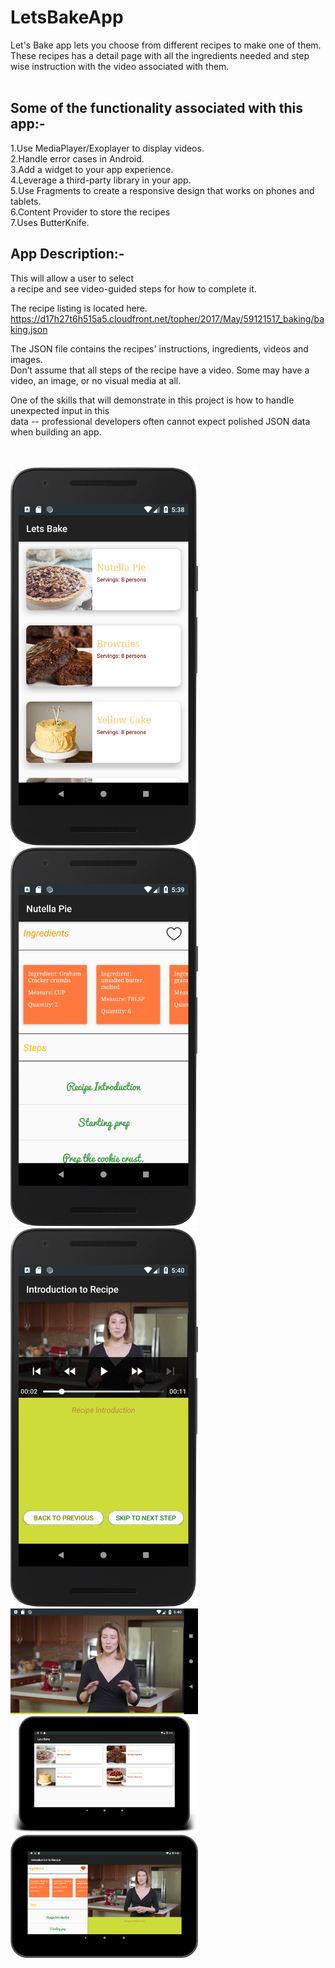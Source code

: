 # LetsBakeApp
Let's Bake app lets you choose from different recipes to make one of them.<br/>
These recipes has a detail page with all the ingredients needed and step wise instruction with the video associated with them.<br/><br/>


Some of the functionality associated with this app:-<br/>
---------------------------------------------------------

1.Use MediaPlayer/Exoplayer to display videos.<br/>
2.Handle error cases in Android.<br/>
3.Add a widget to your app experience.<br/>
4.Leverage a third-party library in your app.<br/>
5.Use Fragments to create a responsive design that works on phones and tablets.<br/>
6.Content Provider to store the recipes<br/>
7.Uses ButterKnife.


App Description:-<br/>
-------------------------------------------------------------
This will allow a user to select<br>
a recipe and see video-guided steps for how to complete it.<br/>

The recipe listing is located here.<br/>
https://d17h27t6h515a5.cloudfront.net/topher/2017/May/59121517_baking/baking.json<br/>

The JSON file contains the recipes' instructions, ingredients, videos and images.<br/> 
Don’t assume that all steps of the recipe have a video. Some may have a video, an image, or no visual media at all.<br/>

One of the skills that will demonstrate in this project is how to handle unexpected input in this <br/>
data -- professional developers often cannot expect polished JSON data when building an app.<br/><br/><br/>

<div align="left">
    <img src="https://github.com/kartikmishra/LetsBakeApp/blob/master/SS1.png" width="300px"</img> 
</div>
<div align="left">
    <img src="https://github.com/kartikmishra/LetsBakeApp/blob/master/SS2.png" width="300px"</img> 
</div>
<div align="left">
    <img src="https://github.com/kartikmishra/LetsBakeApp/blob/master/SS3.png" width="300px"</img> 
</div>
<div align="left">
    <img src="https://github.com/kartikmishra/LetsBakeApp/blob/master/SS4.png" width="300px"</img> 
</div>
<div align="left">
    <img src="https://github.com/kartikmishra/LetsBakeApp/blob/master/SS5.png" width="300px"</img> 
</div>
<div align="left">
    <img src="https://github.com/kartikmishra/LetsBakeApp/blob/master/SS6.png" width="300px"</img> 
</div>





